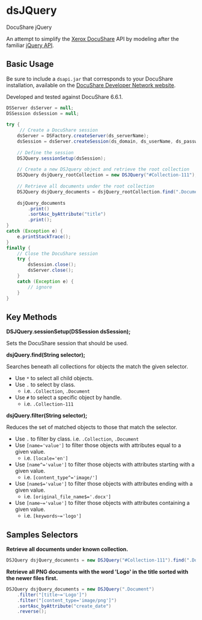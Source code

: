 # dsJQuery

DocuShare jQuery

An attempt to simplify the [Xerox DocuShare](https://www.docushare.com/) API by modeling after the familiar 
[jQuery API](http://api.jquery.com/).

## Basic Usage

Be sure to include a `dsapi.jar` that corresponds to your DocuShare installation,
available on the [DocuShare Developer Network website](https://docushare.xerox.com/dsdn/).

Developed and tested against DocuShare 6.6.1.

```java
DSServer dsServer = null;
DSSession dsSession = null;
	
try {
     // Create a DocuShare session
    dsServer = DSFactory.createServer(ds_serverName);
    dsSession = dsServer.createSession(ds_domain, ds_userName, ds_password);
    
    // Define the session
    DSJQuery.sessionSetup(dsSession);
    
    // Create a new DSJquery object and retrieve the root collection
    DSJQuery dsjQuery_rootCollection = new DSJQuery("#Collection-111");
    
    // Retrieve all documents under the root collection
    DSJQuery dsjQuery_documents = dsjQuery_rootCollection.find(".Document");
    
    dsjQuery_documents
        .print()
        .sortAsc_byAttribute("title")
        .print();	
}
catch (Exception e) {
    e.printStackTrace();
}
finally {
    // Close the DocuShare session
    try {
        dsSession.close();
        dsServer.close();
    }
    catch (Exception e) {
        // ignore
    }
}
```

## Key Methods

**DSJQuery.sessionSetup(DSSession dsSession);**

Sets the DocuShare session that should be used.

**dsjQuery.find(String selector);**

Searches beneath all collections for objects the match the given selector.

- Use `*` to select all child objects.
- Use `.` to select by class.
  - i.e. `.Collection`, `.Document`
- Use `#` to select a specific object by handle.
  - i.e. `.Collection-111`

**dsjQuery.filter(String selector);**

Reduces the set of matched objects to those that match the selector.

- Use `.` to filter by class.  i.e. `.Collection`, `.Document`
- Use `[name='value']` to filter those objects with attributes equal to a given value.
  - i.e. `[locale='en']`
- Use `[name^='value']` to filter those objects with attributes starting with a given value.
  - i.e. `[content_type^='image/']`
- Use `[name$='value']` to filter those objects with attributes ending with a given value.
  - i.e. `[original_file_name$='.docx']`
- Use `[name~='value']` to filter those objects with attributes containing a given value.
  - i.e. `[keywords~='logo']`

## Samples Selectors

**Retrieve all documents under known collection.**

```java
DSJQuery dsjQuery_documents = new DSJQuery("#Collection-111").find(".Document");
```
    
**Retrieve all PNG documents with the word 'Logo' in the title sorted with the newer files first.**

```java
DSJQuery dsjQuery_documents = new DSJQuery(".Document")
    .filter("[title~='Logo']")
    .filter("[content_type='image/png']")
    .sortAsc_byAttribute("create_date")
    .reverse();
```